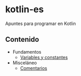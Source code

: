 # kotlin-es
Apuntes para programar en Kotlin

## Contenido
- Fundamentos
  - [Variables y constantes](constants.md)
- Misceláneo
  - [Comentarios](comments.md)

